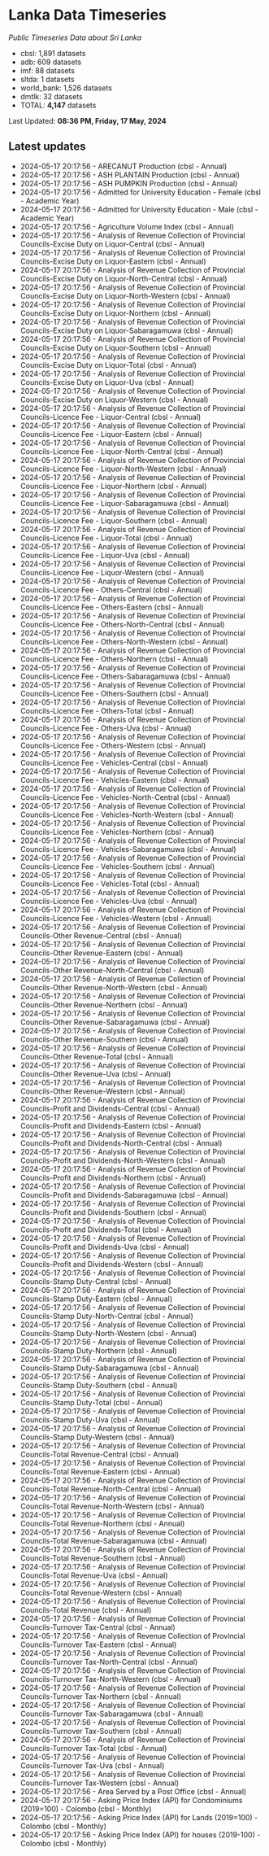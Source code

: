 # Lanka Data Timeseries
*Public Timeseries Data about Sri Lanka*

* cbsl: 1,891 datasets
* adb: 609 datasets
* imf: 88 datasets
* sltda: 1 datasets
* world_bank: 1,526 datasets
* dmtlk: 32 datasets
* TOTAL: **4,147** datasets

Last Updated: **08:36 PM, Friday, 17 May, 2024**

## Latest updates

* 2024-05-17 20:17:56 - ARECANUT Production (cbsl - Annual)
* 2024-05-17 20:17:56 - ASH PLANTAIN Production (cbsl - Annual)
* 2024-05-17 20:17:56 - ASH PUMPKIN Production (cbsl - Annual)
* 2024-05-17 20:17:56 - Admitted for University Education - Female (cbsl - Academic Year)
* 2024-05-17 20:17:56 - Admitted for University Education - Male (cbsl - Academic Year)
* 2024-05-17 20:17:56 - Agriculture Volume Index (cbsl - Annual)
* 2024-05-17 20:17:56 - Analysis of Revenue Collection of Provincial Councils-Excise Duty on Liquor-Central (cbsl - Annual)
* 2024-05-17 20:17:56 - Analysis of Revenue Collection of Provincial Councils-Excise Duty on Liquor-Eastern (cbsl - Annual)
* 2024-05-17 20:17:56 - Analysis of Revenue Collection of Provincial Councils-Excise Duty on Liquor-North-Central (cbsl - Annual)
* 2024-05-17 20:17:56 - Analysis of Revenue Collection of Provincial Councils-Excise Duty on Liquor-North-Western (cbsl - Annual)
* 2024-05-17 20:17:56 - Analysis of Revenue Collection of Provincial Councils-Excise Duty on Liquor-Northern (cbsl - Annual)
* 2024-05-17 20:17:56 - Analysis of Revenue Collection of Provincial Councils-Excise Duty on Liquor-Sabaragamuwa (cbsl - Annual)
* 2024-05-17 20:17:56 - Analysis of Revenue Collection of Provincial Councils-Excise Duty on Liquor-Southern (cbsl - Annual)
* 2024-05-17 20:17:56 - Analysis of Revenue Collection of Provincial Councils-Excise Duty on Liquor-Total (cbsl - Annual)
* 2024-05-17 20:17:56 - Analysis of Revenue Collection of Provincial Councils-Excise Duty on Liquor-Uva (cbsl - Annual)
* 2024-05-17 20:17:56 - Analysis of Revenue Collection of Provincial Councils-Excise Duty on Liquor-Western (cbsl - Annual)
* 2024-05-17 20:17:56 - Analysis of Revenue Collection of Provincial Councils-Licence Fee - Liquor-Central (cbsl - Annual)
* 2024-05-17 20:17:56 - Analysis of Revenue Collection of Provincial Councils-Licence Fee - Liquor-Eastern (cbsl - Annual)
* 2024-05-17 20:17:56 - Analysis of Revenue Collection of Provincial Councils-Licence Fee - Liquor-North-Central (cbsl - Annual)
* 2024-05-17 20:17:56 - Analysis of Revenue Collection of Provincial Councils-Licence Fee - Liquor-North-Western (cbsl - Annual)
* 2024-05-17 20:17:56 - Analysis of Revenue Collection of Provincial Councils-Licence Fee - Liquor-Northern (cbsl - Annual)
* 2024-05-17 20:17:56 - Analysis of Revenue Collection of Provincial Councils-Licence Fee - Liquor-Sabaragamuwa (cbsl - Annual)
* 2024-05-17 20:17:56 - Analysis of Revenue Collection of Provincial Councils-Licence Fee - Liquor-Southern (cbsl - Annual)
* 2024-05-17 20:17:56 - Analysis of Revenue Collection of Provincial Councils-Licence Fee - Liquor-Total (cbsl - Annual)
* 2024-05-17 20:17:56 - Analysis of Revenue Collection of Provincial Councils-Licence Fee - Liquor-Uva (cbsl - Annual)
* 2024-05-17 20:17:56 - Analysis of Revenue Collection of Provincial Councils-Licence Fee - Liquor-Western (cbsl - Annual)
* 2024-05-17 20:17:56 - Analysis of Revenue Collection of Provincial Councils-Licence Fee - Others-Central (cbsl - Annual)
* 2024-05-17 20:17:56 - Analysis of Revenue Collection of Provincial Councils-Licence Fee - Others-Eastern (cbsl - Annual)
* 2024-05-17 20:17:56 - Analysis of Revenue Collection of Provincial Councils-Licence Fee - Others-North-Central (cbsl - Annual)
* 2024-05-17 20:17:56 - Analysis of Revenue Collection of Provincial Councils-Licence Fee - Others-North-Western (cbsl - Annual)
* 2024-05-17 20:17:56 - Analysis of Revenue Collection of Provincial Councils-Licence Fee - Others-Northern (cbsl - Annual)
* 2024-05-17 20:17:56 - Analysis of Revenue Collection of Provincial Councils-Licence Fee - Others-Sabaragamuwa (cbsl - Annual)
* 2024-05-17 20:17:56 - Analysis of Revenue Collection of Provincial Councils-Licence Fee - Others-Southern (cbsl - Annual)
* 2024-05-17 20:17:56 - Analysis of Revenue Collection of Provincial Councils-Licence Fee - Others-Total (cbsl - Annual)
* 2024-05-17 20:17:56 - Analysis of Revenue Collection of Provincial Councils-Licence Fee - Others-Uva (cbsl - Annual)
* 2024-05-17 20:17:56 - Analysis of Revenue Collection of Provincial Councils-Licence Fee - Others-Western (cbsl - Annual)
* 2024-05-17 20:17:56 - Analysis of Revenue Collection of Provincial Councils-Licence Fee - Vehicles-Central (cbsl - Annual)
* 2024-05-17 20:17:56 - Analysis of Revenue Collection of Provincial Councils-Licence Fee - Vehicles-Eastern (cbsl - Annual)
* 2024-05-17 20:17:56 - Analysis of Revenue Collection of Provincial Councils-Licence Fee - Vehicles-North-Central (cbsl - Annual)
* 2024-05-17 20:17:56 - Analysis of Revenue Collection of Provincial Councils-Licence Fee - Vehicles-North-Western (cbsl - Annual)
* 2024-05-17 20:17:56 - Analysis of Revenue Collection of Provincial Councils-Licence Fee - Vehicles-Northern (cbsl - Annual)
* 2024-05-17 20:17:56 - Analysis of Revenue Collection of Provincial Councils-Licence Fee - Vehicles-Sabaragamuwa (cbsl - Annual)
* 2024-05-17 20:17:56 - Analysis of Revenue Collection of Provincial Councils-Licence Fee - Vehicles-Southern (cbsl - Annual)
* 2024-05-17 20:17:56 - Analysis of Revenue Collection of Provincial Councils-Licence Fee - Vehicles-Total (cbsl - Annual)
* 2024-05-17 20:17:56 - Analysis of Revenue Collection of Provincial Councils-Licence Fee - Vehicles-Uva (cbsl - Annual)
* 2024-05-17 20:17:56 - Analysis of Revenue Collection of Provincial Councils-Licence Fee - Vehicles-Western (cbsl - Annual)
* 2024-05-17 20:17:56 - Analysis of Revenue Collection of Provincial Councils-Other Revenue-Central (cbsl - Annual)
* 2024-05-17 20:17:56 - Analysis of Revenue Collection of Provincial Councils-Other Revenue-Eastern (cbsl - Annual)
* 2024-05-17 20:17:56 - Analysis of Revenue Collection of Provincial Councils-Other Revenue-North-Central (cbsl - Annual)
* 2024-05-17 20:17:56 - Analysis of Revenue Collection of Provincial Councils-Other Revenue-North-Western (cbsl - Annual)
* 2024-05-17 20:17:56 - Analysis of Revenue Collection of Provincial Councils-Other Revenue-Northern (cbsl - Annual)
* 2024-05-17 20:17:56 - Analysis of Revenue Collection of Provincial Councils-Other Revenue-Sabaragamuwa (cbsl - Annual)
* 2024-05-17 20:17:56 - Analysis of Revenue Collection of Provincial Councils-Other Revenue-Southern (cbsl - Annual)
* 2024-05-17 20:17:56 - Analysis of Revenue Collection of Provincial Councils-Other Revenue-Total (cbsl - Annual)
* 2024-05-17 20:17:56 - Analysis of Revenue Collection of Provincial Councils-Other Revenue-Uva (cbsl - Annual)
* 2024-05-17 20:17:56 - Analysis of Revenue Collection of Provincial Councils-Other Revenue-Western (cbsl - Annual)
* 2024-05-17 20:17:56 - Analysis of Revenue Collection of Provincial Councils-Profit and Dividends-Central (cbsl - Annual)
* 2024-05-17 20:17:56 - Analysis of Revenue Collection of Provincial Councils-Profit and Dividends-Eastern (cbsl - Annual)
* 2024-05-17 20:17:56 - Analysis of Revenue Collection of Provincial Councils-Profit and Dividends-North-Central (cbsl - Annual)
* 2024-05-17 20:17:56 - Analysis of Revenue Collection of Provincial Councils-Profit and Dividends-North-Western (cbsl - Annual)
* 2024-05-17 20:17:56 - Analysis of Revenue Collection of Provincial Councils-Profit and Dividends-Northern (cbsl - Annual)
* 2024-05-17 20:17:56 - Analysis of Revenue Collection of Provincial Councils-Profit and Dividends-Sabaragamuwa (cbsl - Annual)
* 2024-05-17 20:17:56 - Analysis of Revenue Collection of Provincial Councils-Profit and Dividends-Southern (cbsl - Annual)
* 2024-05-17 20:17:56 - Analysis of Revenue Collection of Provincial Councils-Profit and Dividends-Total (cbsl - Annual)
* 2024-05-17 20:17:56 - Analysis of Revenue Collection of Provincial Councils-Profit and Dividends-Uva (cbsl - Annual)
* 2024-05-17 20:17:56 - Analysis of Revenue Collection of Provincial Councils-Profit and Dividends-Western (cbsl - Annual)
* 2024-05-17 20:17:56 - Analysis of Revenue Collection of Provincial Councils-Stamp Duty-Central (cbsl - Annual)
* 2024-05-17 20:17:56 - Analysis of Revenue Collection of Provincial Councils-Stamp Duty-Eastern (cbsl - Annual)
* 2024-05-17 20:17:56 - Analysis of Revenue Collection of Provincial Councils-Stamp Duty-North-Central (cbsl - Annual)
* 2024-05-17 20:17:56 - Analysis of Revenue Collection of Provincial Councils-Stamp Duty-North-Western (cbsl - Annual)
* 2024-05-17 20:17:56 - Analysis of Revenue Collection of Provincial Councils-Stamp Duty-Northern (cbsl - Annual)
* 2024-05-17 20:17:56 - Analysis of Revenue Collection of Provincial Councils-Stamp Duty-Sabaragamuwa (cbsl - Annual)
* 2024-05-17 20:17:56 - Analysis of Revenue Collection of Provincial Councils-Stamp Duty-Southern (cbsl - Annual)
* 2024-05-17 20:17:56 - Analysis of Revenue Collection of Provincial Councils-Stamp Duty-Total (cbsl - Annual)
* 2024-05-17 20:17:56 - Analysis of Revenue Collection of Provincial Councils-Stamp Duty-Uva (cbsl - Annual)
* 2024-05-17 20:17:56 - Analysis of Revenue Collection of Provincial Councils-Stamp Duty-Western (cbsl - Annual)
* 2024-05-17 20:17:56 - Analysis of Revenue Collection of Provincial Councils-Total Revenue-Central (cbsl - Annual)
* 2024-05-17 20:17:56 - Analysis of Revenue Collection of Provincial Councils-Total Revenue-Eastern (cbsl - Annual)
* 2024-05-17 20:17:56 - Analysis of Revenue Collection of Provincial Councils-Total Revenue-North-Central (cbsl - Annual)
* 2024-05-17 20:17:56 - Analysis of Revenue Collection of Provincial Councils-Total Revenue-North-Western (cbsl - Annual)
* 2024-05-17 20:17:56 - Analysis of Revenue Collection of Provincial Councils-Total Revenue-Northern (cbsl - Annual)
* 2024-05-17 20:17:56 - Analysis of Revenue Collection of Provincial Councils-Total Revenue-Sabaragamuwa (cbsl - Annual)
* 2024-05-17 20:17:56 - Analysis of Revenue Collection of Provincial Councils-Total Revenue-Southern (cbsl - Annual)
* 2024-05-17 20:17:56 - Analysis of Revenue Collection of Provincial Councils-Total Revenue-Uva (cbsl - Annual)
* 2024-05-17 20:17:56 - Analysis of Revenue Collection of Provincial Councils-Total Revenue-Western (cbsl - Annual)
* 2024-05-17 20:17:56 - Analysis of Revenue Collection of Provincial Councils-Total Revenue (cbsl - Annual)
* 2024-05-17 20:17:56 - Analysis of Revenue Collection of Provincial Councils-Turnover Tax-Central (cbsl - Annual)
* 2024-05-17 20:17:56 - Analysis of Revenue Collection of Provincial Councils-Turnover Tax-Eastern (cbsl - Annual)
* 2024-05-17 20:17:56 - Analysis of Revenue Collection of Provincial Councils-Turnover Tax-North-Central (cbsl - Annual)
* 2024-05-17 20:17:56 - Analysis of Revenue Collection of Provincial Councils-Turnover Tax-North-Western (cbsl - Annual)
* 2024-05-17 20:17:56 - Analysis of Revenue Collection of Provincial Councils-Turnover Tax-Northern (cbsl - Annual)
* 2024-05-17 20:17:56 - Analysis of Revenue Collection of Provincial Councils-Turnover Tax-Sabaragamuwa (cbsl - Annual)
* 2024-05-17 20:17:56 - Analysis of Revenue Collection of Provincial Councils-Turnover Tax-Southern (cbsl - Annual)
* 2024-05-17 20:17:56 - Analysis of Revenue Collection of Provincial Councils-Turnover Tax-Total (cbsl - Annual)
* 2024-05-17 20:17:56 - Analysis of Revenue Collection of Provincial Councils-Turnover Tax-Uva (cbsl - Annual)
* 2024-05-17 20:17:56 - Analysis of Revenue Collection of Provincial Councils-Turnover Tax-Western (cbsl - Annual)
* 2024-05-17 20:17:56 - Area Served by a Post Office (cbsl - Annual)
* 2024-05-17 20:17:56 - Asking Price Index (API) for Condominiums (2019=100) - Colombo (cbsl - Monthly)
* 2024-05-17 20:17:56 - Asking Price Index (API) for Lands (2019=100) - Colombo (cbsl - Monthly)
* 2024-05-17 20:17:56 - Asking Price Index (API) for houses (2019-100) - Colombo (cbsl - Monthly)